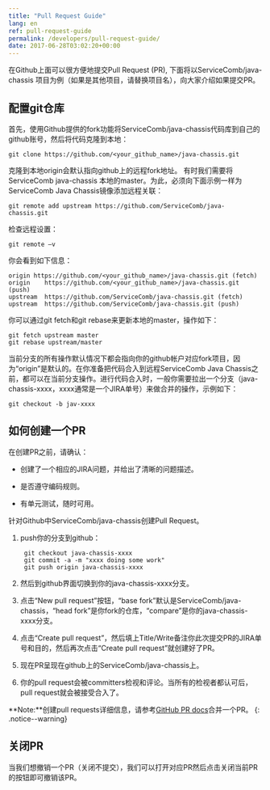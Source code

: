 ```yaml
---
title: "Pull Request Guide"
lang: en
ref: pull-request-guide
permalink: /developers/pull-request-guide/
date: 2017-06-28T03:02:20+00:00
---
```


在Github上面可以很方便地提交Pull Request (PR),  下面将以ServiceComb/java-chassis 项目为例（如果是其他项目，请替换项目名），向大家介绍如果提交PR。

## 配置git仓库

首先，使用Github提供的fork功能将ServiceComb/java-chassis代码库到自己的github账号，然后将代码克隆到本地：

```git clone https://github.com/<your_github_name>/java-chassis.git```

克隆到本地origin会默认指向github上的远程fork地址。
有时我们需要将ServiceComb java-chassis 本地的master。为此，必须向下面示例一样为ServiceComb Java Chassis镜像添加远程关联：

```git remote add upstream https://github.com/ServiceComb/java-chassis.git```

检查远程设置：

```git remote –v```

你会看到如下信息：

    origin https://github.com/<your_github_name>/java-chassis.git (fetch)
    origin    https://github.com/<your_github_name>/java-chassis.git (push)
    upstream  https://github.com/ServiceComb/java-chassis.git (fetch)
    upstream  https://github.com/ServiceComb/java-chassis.git (push)

你可以通过git fetch和git rebase来更新本地的master，操作如下：

	git fetch upstream master
	git rebase upstream/master

当前分支的所有操作默认情况下都会指向你的github帐户对应fork项目，因为“origin”是默认的。在你准备把代码合入到远程ServiceComb Java Chassis之前，都可以在当前分支操作。进行代码合入时，一般你需要拉出一个分支（java-chassis-xxxx，xxxx通常是一个JIRA单号）来做合并的操作，示例如下：

	git checkout -b jav-xxxx


## 如何创建一个PR

在创建PR之前，请确认：

*  创建了一个相应的JIRA问题，并给出了清晰的问题描述。

*  是否遵守编码规则。

*  有单元测试，随时可用。

针对Github中ServiceComb/java-chassis创建Pull Request。

1. push你的分支到github：

		git checkout java-chassis-xxxx
		git commit -a -m "xxxx doing some work"
		git push origin java-chassis-xxxx

2. 然后到github界面切换到你的java-chassis-xxxx分支。
3. 点击“New pull request”按钮，“base fork”默认是ServiceComb/java-chassis，“head fork”是你fork的仓库，“compare”是你的java-chassis-xxxx分支。
4. 点击“Create pull request”，然后填上Title/Write备注你此次提交PR的JIRA单号和目的，然后再次点击“Create pull request”就创建好了PR。
5. 现在PR呈现在github上的ServiceComb/java-chassis上。
6. 你的pull request会被committers检视和评论。当所有的检视者都认可后，pull request就会被接受合入了。

**Note:**创建pull requests详细信息，请参考[GitHub PR docs](https://help.github.com/articles/creating-a-pull-request/)合并一个PR。
{: .notice--warning}

## 关闭PR

   当我们想撤销一个PR（关闭不提交），我们可以打开对应PR然后点击关闭当前PR的按钮即可撤销该PR。

